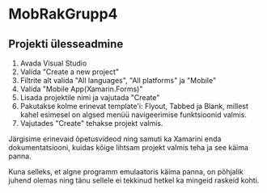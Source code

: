 # MobRakGrupp4

## Projekti ülesseadmine

1. Avada Visual Studio
2. Valida "Create a new project"
3. Filtrite alt valida "All languages", "All platforms" ja "Mobile"
4. Valida "Mobile App(Xamarin.Forms)"
5. Lisada projektile nimi ja vajutada "Create"
6. Pakutakse kolme erinevat template'i: Flyout, Tabbed ja Blank, millest kahel esimesel on algsed menüü navigeerimise funktsioonid valmis.
7. Vajutades "Create" tehakse projekt valmis.

Järgisime erinevaid õpetusvideod ning samuti ka Xamarini enda dokumentatsiooni, kuidas kõige lihtsam projekt valmis teha ja see käima panna.

Kuna selleks, et algne programm emulaatoris käima panna, on põhjalik juhend olemas ning tänu sellele ei tekkinud hetkel ka mingeid raskeid kohti.

